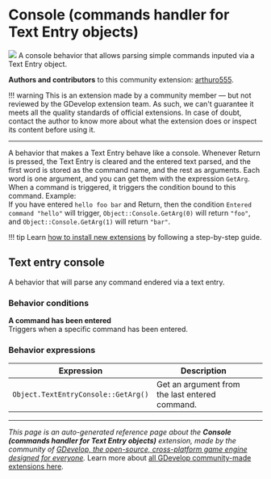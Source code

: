 # Console (commands handler for Text Entry objects)

<img src="https://resources.gdevelop-app.com/assets/Icons/console.svg" class="extension-icon"></img>
A console behavior that allows parsing simple commands inputed via a Text Entry object.

**Authors and contributors** to this community extension: [arthuro555](https://gd.games/arthuro555).

!!! warning
    This is an extension made by a community member — but not reviewed
    by the GDevelop extension team. As such, we can't guarantee it
    meets all the quality standards of official extensions. In case of
    doubt, contact the author to know more about what the extension
    does or inspect its content before using it.

---

A behavior that makes a Text Entry behave like a console. Whenever Return is pressed, the Text Entry is cleared and the entered text parsed, and the first word is stored as the command name, and the rest as arguments. Each word is one argument, and you can get them with the expression `GetArg`. When a command is triggered, it triggers the condition bound to this command. Example:  
If you have entered `hello foo bar` and Return, then the condition `Entered command "hello"` will trigger, `Object::Console.GetArg(0)` will return `"foo"`, and `Object::Console.GetArg(1)` will return `"bar"`.

!!! tip
    Learn [how to install new extensions](/gdevelop5/extensions/search) by following a step-by-step guide.



## Text entry console 

A behavior that will parse any command endered via a text entry. 

### Behavior conditions

**A command has been entered**  
Triggers when a specific command has been entered.

### Behavior expressions

| Expression | Description |  |
|-----|-----|-----|
| `Object.TextEntryConsole::GetArg()` | Get an argument from the last entered command. ||

---

*This page is an auto-generated reference page about the **Console (commands handler for Text Entry objects)** extension, made by the community of [GDevelop, the open-source, cross-platform game engine designed for everyone](https://gdevelop.io/).* Learn more about [all GDevelop community-made extensions here](/gdevelop5/extensions).